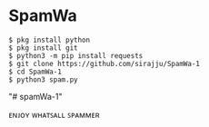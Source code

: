 # SpamWa
```
$ pkg install python
$ pkg install git
$ python3 -m pip install requests
$ git clone https://github.com/sirajju/SpamWa-1
$ cd SpamWa-1
$ python3 spam.py
```
"# spamWa-1" 


<h>ᴇɴᴊᴏʏ ᴡʜᴀᴛꜱᴀʟʟ ꜱᴘᴀᴍᴍᴇʀ</h>
